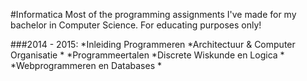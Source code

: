 #Informatica
Most of the programming assignments I've made for my bachelor in Computer Science. For educating purposes only!

###2014 - 2015:
*Inleiding Programmeren
*Architectuur & Computer Organisatie *
*Programmeertalen
*Discrete Wiskunde en Logica *
*Webprogrammeren en Databases *
